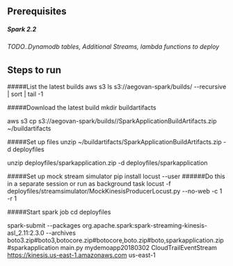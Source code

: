 ## Prerequisites
##### Spark 2.2
###### TODO..Dynamodb tables, Additional Streams, lambda functions to deploy

## Steps to run
#####List the latest builds
aws s3 ls s3://aegovan-spark/builds/ --recursive | sort | tail -1

#####Download the latest build
mkdir buildartifacts

aws s3 cp s3://aegovan-spark/builds/<path>/SparkApplicationBuildArtifacts.zip ~/buildartifacts

#####Set up files 
unzip ~/buildartifacts/SparkApplicationBuildArtifacts.zip -d deployfiles

unzip deployfiles/sparkapplication.zip -d deployfiles/sparkapplication

#####Set up mock stream simulator
pip install locust --user
######Do this in a separate session or run as background task
locust -f deployfiles/streamsimulator/MockKinesisProducerLocust.py --no-web -c 1 -r 1

#####Start spark job
cd deployfiles

spark-submit  --packages org.apache.spark:spark-streaming-kinesis-asl_2.11:2.3.0 --archives boto3.zip#boto3,botocore.zip#botocore,boto.zip#boto,sparkapplication.zip#sparkapplication  main.py mydemoapp20180302 CloudTrailEventStream https://kinesis.us-east-1.amazonaws.com us-east-1
